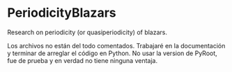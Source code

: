# PeriodicityBlazars
Research on periodicity (or quasiperiodicity) of blazars. 

Los archivos no están del todo comentados. Trabajaré en la documentación y terminar de arreglar el código en Python. No usar la version de PyRoot, fue de prueba y en verdad no tiene ninguna ventaja. 
